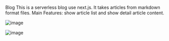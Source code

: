 Blog
This is a serverless blog use next.js. It takes articles from  markdown format files.
Main Features: show article list and show detail article content.


![image](https://github.com/liyuanmontreal/nextjs-blog/assets/65098066/f58c29b7-b4ef-4e55-99dd-4df339cdc451)

![image](https://github.com/liyuanmontreal/nextjs-blog/assets/65098066/05c2f6e7-e010-45e0-b623-7be8e49019df)


